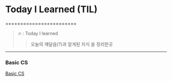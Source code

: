 # Today I Learned (TIL)
========================
>🔥  :  Today I learned 
>>오늘의 꺠달음(?)과 알게된 지식 을 정리한곳

<hr/>

### Basic CS
[Basic CS](https://github.com/o2o25252/TIL/tree/master/BasicCS)

